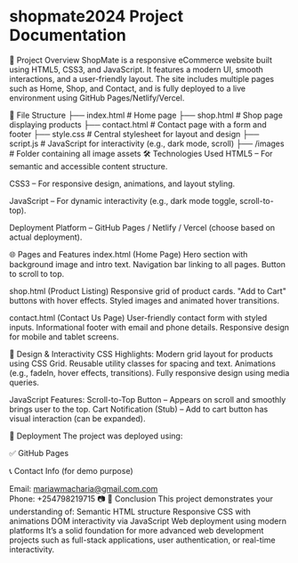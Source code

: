 # shopmate2024 Project Documentation
📌 Project Overview
ShopMate is a responsive eCommerce website built using HTML5, CSS3, and JavaScript. It features a modern UI, smooth interactions, and a user-friendly layout. The site includes multiple pages such as Home, Shop, and Contact, and is fully deployed to a live environment using GitHub Pages/Netlify/Vercel.

📁 File Structure
├── index.html            # Home page
├── shop.html             # Shop page displaying products
├── contact.html          # Contact page with a form and footer
├── style.css             # Central stylesheet for layout and design
├── script.js             # JavaScript for interactivity (e.g., dark mode, scroll)
├── /images               # Folder containing all image assets
🛠️ Technologies Used
HTML5 – For semantic and accessible content structure.

CSS3 – For responsive design, animations, and layout styling.

JavaScript – For dynamic interactivity (e.g., dark mode toggle, scroll-to-top).

Deployment Platform – GitHub Pages / Netlify / Vercel (choose based on actual deployment).

🌐 Pages and Features
index.html (Home Page)
Hero section with background image and intro text.
Navigation bar linking to all pages.
Button to scroll to top.

shop.html (Product Listing)
Responsive grid of product cards.
"Add to Cart" buttons with hover effects.
Styled images and animated hover transitions.

contact.html (Contact Us Page)
User-friendly contact form with styled inputs.
Informational footer with email and phone details.
Responsive design for mobile and tablet screens.

🎨 Design & Interactivity
CSS Highlights:
Modern grid layout for products using CSS Grid.
Reusable utility classes for spacing and text.
Animations (e.g., fadeIn, hover effects, transitions).
Fully responsive design using media queries.

JavaScript Features:
Scroll-to-Top Button – Appears on scroll and smoothly brings user to the top.
Cart Notification (Stub) – Add to cart button has visual interaction (can be expanded).

🚀 Deployment
The project was deployed using:

✅ GitHub Pages

📞 Contact Info (for demo purpose)

Email: mariawmacharia@gmail.com.com  
Phone: +254798219715
📷
📌 Conclusion
This project demonstrates your understanding of:
Semantic HTML structure
Responsive CSS with animations
DOM interactivity via JavaScript
Web deployment using modern platforms
It’s a solid foundation for more advanced web development projects such as full-stack applications, user authentication, or real-time interactivity.
